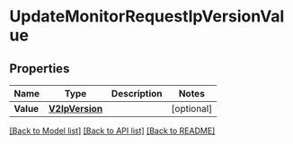 # UpdateMonitorRequestIpVersionValue

## Properties

Name | Type | Description | Notes
------------ | ------------- | ------------- | -------------
**Value** | [**V2IpVersion**](v2IpVersion.md) |  | [optional] 

[[Back to Model list]](../README.md#documentation-for-models) [[Back to API list]](../README.md#documentation-for-api-endpoints) [[Back to README]](../README.md)


